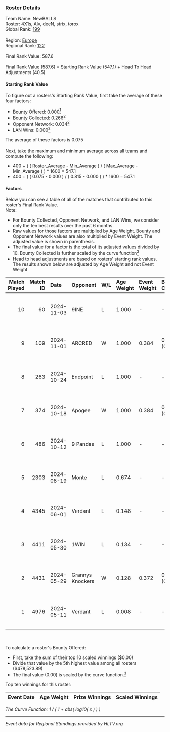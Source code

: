 ### Roster Details<br />
Team Name: NewBALLS<br />
Roster: 4X1s, Alv, deeN, strix, torox<br />
Global Rank: [199](../../standings_global_2024_11_06.md)<br />
<br />
Region: [Europe]( ../../standings_europe_2024_11_06.md)<br />
Regional Rank: [122]( ../../standings_europe_2024_11_06.md)<br />
<br />
Final Rank Value:  587.6<br />
<br />
Final Rank Value (587.6) = Starting Rank Value (547.1) + Head To Head Adjustments (40.5)<br />

#### Starting Rank Value<br />
To figure out a rosters's Starting Rank Value, first take the average of these four factors:<br />
- Bounty Offered: 0.000[<sup>1</sup>](#table2)
- Bounty Collected: 0.266[<sup>2</sup>](#table1)
- Opponent Network: 0.034[<sup>2</sup>](#table1)
- LAN Wins: 0.000[<sup>2</sup>](#table1)

The average of these factors is 0.075<br />
<br />
Next, take the maximum and minimum average across all teams and compute the following:<br />
- 400 + ( ( Roster_Average - Min_Average ) / ( Max_Average - Min_Average ) ) * 1600 = 547.1
- 400 + ( ( 0.075 - 0.000 ) / ( 0.815 - 0.000 ) ) * 1600 = 547.1


#### Factors<br />
Below you can see a table of all of the matches that contributed to this roster's Final Rank Value.<br />
Note:<br />

- For Bounty Collected, Opponent Network, and LAN Wins, we consider only the ten best results over the past 6 months.
- Raw values for those factors are multiplied by Age Weight. Bounty and Opponent Network values are also multiplied by Event Weight. The adjusted value is shown in parenthesis.
- The final value for a factor is the total of its adjusted values divided by 10. Bounty Collected is further scaled by the curve function[<sup>3</sup>](#curveFunction)
- Head to head adjustments are based on rosters' starting rank values. The results shown below are adjusted by Age Weight and not Event Weight
<span id="table1"></span><br />


| Match Played | Match ID | Date       | Opponent         | W/L | Age Weight | Event Weight | Bounty Collected | Opponent Network | LAN Wins  | H2H Adj. | Roster                          |
| -: | -: | :- | :- | :- | :- | :- | :- | :- | :- | -: | :- |
|           10 |       60 | 2024-11-03 | 9INE             | L   | 1.000      | -            | -                | -                | -         |    -2.67 | 4X1s, Alv, deeN, strix, torox   |
|            9 |      109 | 2024-11-01 | ARCRED           | W   | 1.000      | 0.384        | 0.037 (0.014)    | 0.356 (0.137)    | 0 (0.000) |    23.28 | 4X1s, Alv, deeN, strix, torox   |
|            8 |      263 | 2024-10-24 | Endpoint         | L   | 1.000      | -            | -                | -                | -         |    -4.50 | 4X1s, Alv, deeN, strix, torox   |
|            7 |      374 | 2024-10-18 | Apogee           | W   | 1.000      | 0.384        | 0.008 (0.003)    | 0.523 (0.201)    | 0 (0.000) |    26.44 | 4X1s, Alv, deeN, strix, torox   |
|            6 |      486 | 2024-10-12 | 9 Pandas         | L   | 1.000      | -            | -                | -                | -         |    -1.87 | 4X1s, Alv, deeN, strix, torox   |
|            5 |     2303 | 2024-08-19 | Monte            | L   | 0.674      | -            | -                | -                | -         |    -1.16 | 4X1s, Alv, deeN, strix, torox   |
|            4 |     4345 | 2024-06-01 | Verdant          | L   | 0.148      | -            | -                | -                | -         |    -0.47 | 1mpala, 4X1s, Alv, torox, xm1nd |
|            3 |     4411 | 2024-05-30 | 1WIN             | L   | 0.134      | -            | -                | -                | -         |    -1.12 | 1mpala, 4X1s, Alv, torox, xm1nd |
|            2 |     4431 | 2024-05-29 | Grannys Knockers | W   | 0.128      | 0.372        | 0.000 (0.000)    | 0.058 (0.003)    | 0 (0.000) |     2.62 | 1mpala, 4X1s, Alv, torox, xm1nd |
|            1 |     4976 | 2024-05-11 | Verdant          | L   | 0.008      | -            | -                | -                | -         |    -0.02 | 1mpala, 4X1s, Alv, torox, xm1nd |

<br />
<span id="table2"></span><br />
To calculate a roster's Bounty Offered:<br />

- First, take the sum of their top 10 scaled winnings ($0.00)
- Divide that value by the 5th highest value among all rosters ($478,523.89)
- The final value (0.00) is scaled by the curve function.[<sup>3</sup>](#curveFunction)

Top ten winnings for this roster:<br />

| Event Date | Age Weight | Prize Winnings | Scaled Winnings |
| :- | -: | :- | :- |


<span id="curveFunction"></span>_The Curve Function: 1 / ( 1 + abs( log10( x ) ) )_<br />

---
_Event data for Regional Standings provided by HLTV.org_<br />
